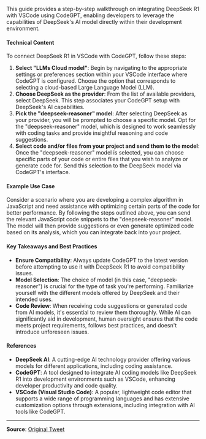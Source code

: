 This guide provides a step-by-step walkthrough on integrating DeepSeek R1 with VSCode using CodeGPT, enabling developers to leverage the capabilities of DeepSeek's AI model directly within their development environment.

#### Technical Content
To connect DeepSeek R1 in VSCode with CodeGPT, follow these steps:

1. **Select "LLMs Cloud model"**: Begin by navigating to the appropriate settings or preferences section within your VSCode interface where CodeGPT is configured. Choose the option that corresponds to selecting a cloud-based Large Language Model (LLM).
2. **Choose DeepSeek as the provider**: From the list of available providers, select DeepSeek. This step associates your CodeGPT setup with DeepSeek's AI capabilities.
3. **Pick the "deepseek-reasoner" model**: After selecting DeepSeek as your provider, you will be prompted to choose a specific model. Opt for the "deepseek-reasoner" model, which is designed to work seamlessly with coding tasks and provide insightful reasoning and code suggestions.
4. **Select code and/or files from your project and send them to the model**: Once the "deepseek-reasoner" model is selected, you can choose specific parts of your code or entire files that you wish to analyze or generate code for. Send this selection to the DeepSeek model via CodeGPT's interface.

#### Example Use Case
Consider a scenario where you are developing a complex algorithm in JavaScript and need assistance with optimizing certain parts of the code for better performance. By following the steps outlined above, you can send the relevant JavaScript code snippets to the "deepseek-reasoner" model. The model will then provide suggestions or even generate optimized code based on its analysis, which you can integrate back into your project.

#### Key Takeaways and Best Practices
- **Ensure Compatibility**: Always update CodeGPT to the latest version before attempting to use it with DeepSeek R1 to avoid compatibility issues.
- **Model Selection**: The choice of model (in this case, "deepseek-reasoner") is crucial for the type of task you're performing. Familiarize yourself with the different models offered by DeepSeek and their intended uses.
- **Code Review**: When receiving code suggestions or generated code from AI models, it's essential to review them thoroughly. While AI can significantly aid in development, human oversight ensures that the code meets project requirements, follows best practices, and doesn't introduce unforeseen issues.

#### References
- **DeepSeek AI**: A cutting-edge AI technology provider offering various models for different applications, including coding assistance.
- **CodeGPT**: A tool designed to integrate AI coding models like DeepSeek R1 into development environments such as VSCode, enhancing developer productivity and code quality.
- **VSCode (Visual Studio Code)**: A popular, lightweight code editor that supports a wide range of programming languages and has extensive customization options through extensions, including integration with AI tools like CodeGPT.

---
**Source**: [Original Tweet](https://twitter.com/i/web/status/1881468220550307939)